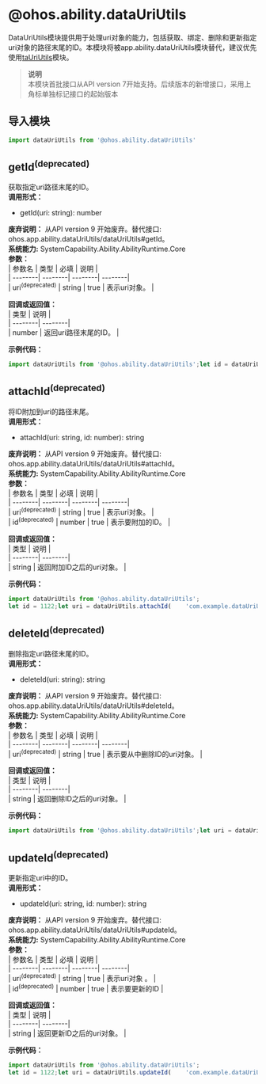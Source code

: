 # @ohos.ability.dataUriUtils    
DataUriUtils模块提供用于处理uri对象的能力，包括获取、绑定、删除和更新指定uri对象的路径末尾的ID。本模块将被app.ability.dataUriUtils模块替代，建议优先使用[taUriUtils](js-apis-app-ability-dataUriUtils.md)模块。  
> **说明**   
>本模块首批接口从API version 7开始支持。后续版本的新增接口，采用上角标单独标记接口的起始版本  
  
## 导入模块  
  
```js    
import dataUriUtils from '@ohos.ability.dataUriUtils'    
```  
    
## getId<sup>(deprecated)</sup>    
获取指定uri路径末尾的ID。  
 **调用形式：**     
- getId(uri: string): number  
  
 **废弃说明：** 从API version 9 开始废弃。替代接口: ohos.app.ability.dataUriUtils/dataUriUtils#getId。  
 **系统能力:**  SystemCapability.Ability.AbilityRuntime.Core    
 **参数：**     
| 参数名 | 类型 | 必填 | 说明 |  
| --------| --------| --------| --------|  
| uri<sup>(deprecated)</sup> | string | true | 表示uri对象。 |  
    
 **回调或返回值：**     
| 类型 | 说明 |  
| --------| --------|  
| number | 返回uri路径末尾的ID。 |  
    
 **示例代码：**   
```ts    
import dataUriUtils from '@ohos.ability.dataUriUtils';let id = dataUriUtils.getId('com.example.dataUriUtils/1221');    
```    
  
    
## attachId<sup>(deprecated)</sup>    
将ID附加到uri的路径末尾。  
 **调用形式：**     
- attachId(uri: string, id: number): string  
  
 **废弃说明：** 从API version 9 开始废弃。替代接口: ohos.app.ability.dataUriUtils/dataUriUtils#attachId。  
 **系统能力:**  SystemCapability.Ability.AbilityRuntime.Core    
 **参数：**     
| 参数名 | 类型 | 必填 | 说明 |  
| --------| --------| --------| --------|  
| uri<sup>(deprecated)</sup> | string | true | 表示uri对象。 |  
| id<sup>(deprecated)</sup> | number | true | 表示要附加的ID。 |  
    
 **回调或返回值：**     
| 类型 | 说明 |  
| --------| --------|  
| string | 返回附加ID之后的uri对象。 |  
    
 **示例代码：**   
```ts    
import dataUriUtils from '@ohos.ability.dataUriUtils';  
let id = 1122;let uri = dataUriUtils.attachId(    'com.example.dataUriUtils',id,);    
```    
  
    
## deleteId<sup>(deprecated)</sup>    
删除指定uri路径末尾的ID。  
 **调用形式：**     
- deleteId(uri: string): string  
  
 **废弃说明：** 从API version 9 开始废弃。替代接口: ohos.app.ability.dataUriUtils/dataUriUtils#deleteId。  
 **系统能力:**  SystemCapability.Ability.AbilityRuntime.Core    
 **参数：**     
| 参数名 | 类型 | 必填 | 说明 |  
| --------| --------| --------| --------|  
| uri<sup>(deprecated)</sup> | string | true | 表示要从中删除ID的uri对象。 |  
    
 **回调或返回值：**     
| 类型 | 说明 |  
| --------| --------|  
| string | 返回删除ID之后的uri对象。 |  
    
 **示例代码：**   
```ts    
import dataUriUtils from '@ohos.ability.dataUriUtils';let uri = dataUriUtils.deleteId('com.example.dataUriUtils/1221');    
```    
  
    
## updateId<sup>(deprecated)</sup>    
更新指定uri中的ID。  
 **调用形式：**     
- updateId(uri: string, id: number): string  
  
 **废弃说明：** 从API version 9 开始废弃。替代接口: ohos.app.ability.dataUriUtils/dataUriUtils#updateId。  
 **系统能力:**  SystemCapability.Ability.AbilityRuntime.Core    
 **参数：**     
| 参数名 | 类型 | 必填 | 说明 |  
| --------| --------| --------| --------|  
| uri<sup>(deprecated)</sup> | string | true | 表示uri对象 。 |  
| id<sup>(deprecated)</sup> | number | true | 表示要更新的ID |  
    
 **回调或返回值：**     
| 类型 | 说明 |  
| --------| --------|  
| string | 返回更新ID之后的uri对象。 |  
    
 **示例代码：**   
```ts    
import dataUriUtils from '@ohos.ability.dataUriUtils';  
let id = 1122;let uri = dataUriUtils.updateId(    'com.example.dataUriUtils/1221',id);    
```    
  
